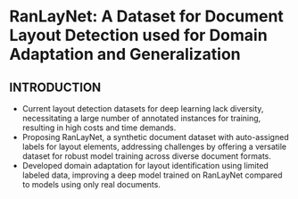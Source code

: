 # RanLayNet: A Dataset for Document Layout Detection used for Domain Adaptation and Generalization

## INTRODUCTION

* Current layout detection datasets for deep learning lack diversity, necessitating a large number of annotated instances for training, resulting in high costs and time demands.
* Proposing RanLayNet, a synthetic document dataset with auto-assigned labels for layout elements, addressing challenges by offering a versatile dataset for robust model training across diverse document formats.
* Developed domain adaptation for layout identification using limited labeled data, improving a deep model trained on RanLayNet compared to models using only real documents.
